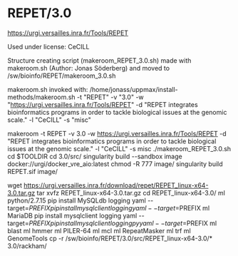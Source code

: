 REPET/3.0
========================

<https://urgi.versailles.inra.fr/Tools/REPET>

Used under license:
CeCILL

Structure creating script (makeroom_REPET_3.0.sh) made with makeroom.sh (Author: Jonas Söderberg) and moved to /sw/bioinfo/REPET/makeroom_3.0.sh

makeroom.sh invoked with:
/home/jonass/uppmax/install-methods/makeroom.sh -t "REPET" -v "3.0" -w "https://urgi.versailles.inra.fr/Tools/REPET" -d "REPET integrates bioinformatics programs in order to tackle biological issues at the genomic scale." -l "CeCILL" -s "misc"

makeroom -t REPET -v 3.0 -w https://urgi.versailles.inra.fr/Tools/REPET -d "REPET integrates bioinformatics programs in order to tackle biological issues at the genomic scale." -l "CeCILL" -s misc
./makeroom_REPET_3.0.sh
cd $TOOLDIR
cd 3.0/src/
singularity build --sandbox image docker://urgi/docker_vre_aio:latest
chmod -R 777 image/
singularity build REPET.sif image/











wget https://urgi.versailles.inra.fr/download/repet/REPET_linux-x64-3.0.tar.gz
tar xvfz REPET_linux-x64-3.0.tar.gz
cd REPET_linux-x64-3.0/
ml python/2.7.15
pip install MySQLdb logging yaml --target=$PREFIX
pip install mysqlclient logging yaml --target=$PREFIX
ml MariaDB
pip install mysqlclient logging yaml --target=$PREFIX
pip install mysqlclient logging pyyaml --target=$PREFIX
ml blast
ml hmmer
ml PILER-64
ml mcl
ml RepeatMasker
ml trf
ml GenomeTools
cp -r /sw/bioinfo/REPET/3.0/src/REPET_linux-x64-3.0/* 3.0/rackham/
